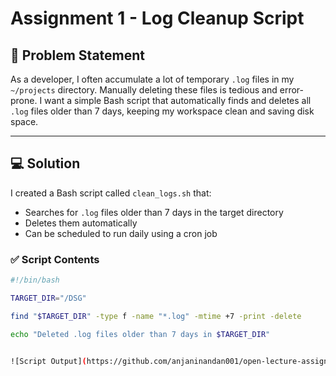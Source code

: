 # Assignment 1 - Log Cleanup Script

## 🧠 Problem Statement
As a developer, I often accumulate a lot of temporary `.log` files in my `~/projects` directory. Manually deleting these files is tedious and error-prone. I want a simple Bash script that automatically finds and deletes all `.log` files older than 7 days, keeping my workspace clean and saving disk space.

---

## 💻 Solution

I created a Bash script called `clean_logs.sh` that:

- Searches for `.log` files older than 7 days in the target directory
- Deletes them automatically
- Can be scheduled to run daily using a cron job

### ✅ Script Contents
```bash
#!/bin/bash

TARGET_DIR="/DSG"

find "$TARGET_DIR" -type f -name "*.log" -mtime +7 -print -delete

echo "Deleted .log files older than 7 days in $TARGET_DIR"


![Script Output](https://github.com/anjaninandan001/open-lecture-assignments-y25/raw/main/Anjani%20Nandan/Assignment_1/Question_1/Screenshot%202025-06-03%20121407.png)



